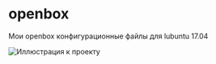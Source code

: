 # openbox
Мои openbox конфигурационные файлы для lubuntu 17.04

![Иллюстрация к проекту](openbox/scrot.png)
